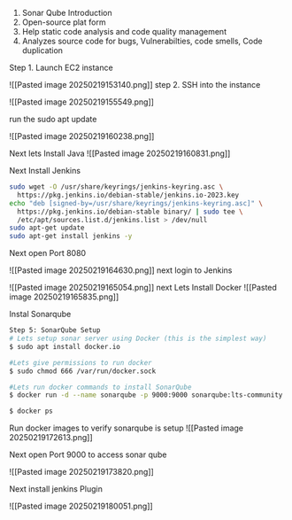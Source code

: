 1. Sonar Qube Introduction
2. Open-source plat form
3. Help static code analysis and code quality management 
4. Analyzes source code for bugs, Vulnerabilties, code smells, Code duplication 

Step 1. Launch EC2 instance 

![[Pasted image 20250219153140.png]]
step 2. SSH into the instance 

![[Pasted image 20250219155549.png]]

run the sudo apt update

![[Pasted image 20250219160238.png]]

Next lets Install Java
![[Pasted image 20250219160831.png]]

Next Install Jenkins
```bash
sudo wget -O /usr/share/keyrings/jenkins-keyring.asc \
  https://pkg.jenkins.io/debian-stable/jenkins.io-2023.key
echo "deb [signed-by=/usr/share/keyrings/jenkins-keyring.asc]" \
  https://pkg.jenkins.io/debian-stable binary/ | sudo tee \
  /etc/apt/sources.list.d/jenkins.list > /dev/null
sudo apt-get update
sudo apt-get install jenkins -y
```

Next open Port 8080

![[Pasted image 20250219164630.png]]
next login to Jenkins

![[Pasted image 20250219165054.png]]
next Lets Install Docker 
![[Pasted image 20250219165835.png]]

Instal Sonarqube

```bash
Step 5: SonarQube Setup
# Lets setup sonar server using Docker (this is the simplest way)
$ sudo apt install docker.io

#Lets give permissions to run docker
$ sudo chmod 666 /var/run/docker.sock

#Lets run docker commands to install SonarQube
$ docker run -d --name sonarqube -p 9000:9000 sonarqube:lts-community

$ docker ps

```

Run docker images to verify sonarqube is setup
![[Pasted image 20250219172613.png]]

Next open Port 9000 to access sonar qube

![[Pasted image 20250219173820.png]]

Next install jenkins Plugin

![[Pasted image 20250219180051.png]]

